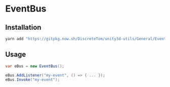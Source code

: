 # EventBus

## Installation

```bash
yarn add "https://gitpkg.now.sh/DiscreteTom/unity3d-utils/General/EventBus?event-bus-0.1.0"
```

## Usage

```cs
var eBus = new EventBus();

eBus.AddListener("my-event", () => { ... });
eBus.Invoke("my-event");
```
